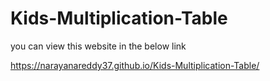 # Kids-Multiplication-Table

you can view this website in the below link

https://narayanareddy37.github.io/Kids-Multiplication-Table/
